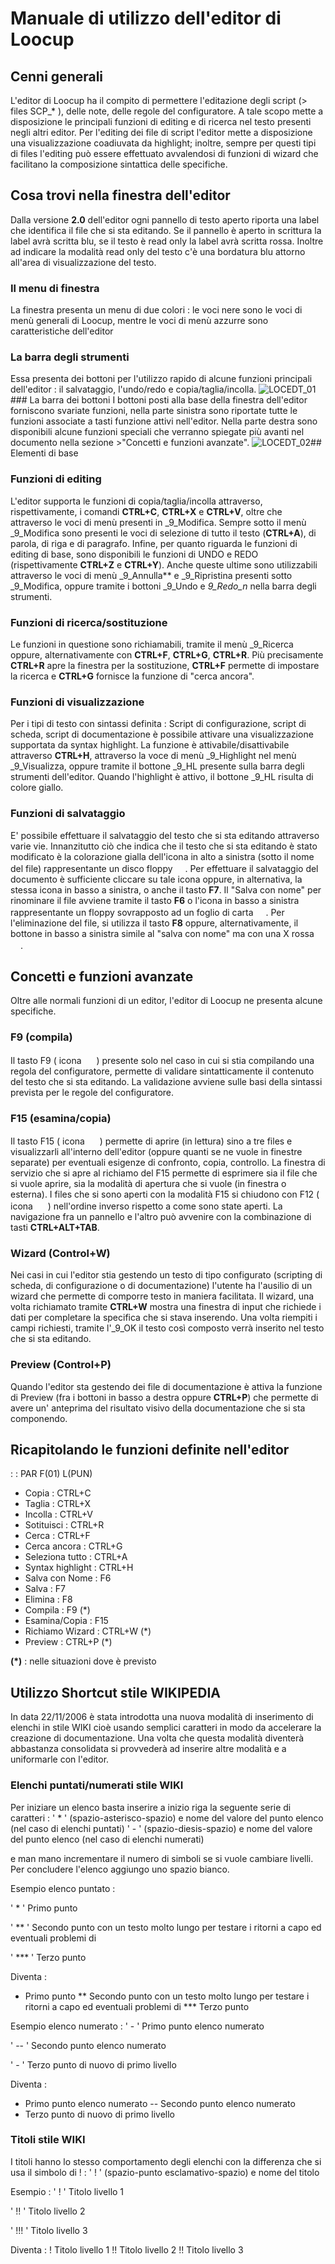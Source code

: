# Manuale di utilizzo dell'editor di Loocup
## Cenni generali
L'editor di Loocup ha il compito di permettere l'editazione degli script (> files SCP_*  ), delle note, delle regole del configuratore. A tale scopo mette a disposizione le principali funzioni di editing e di ricerca nel testo presenti negli altri editor. Per l'editing dei file di script l'editor mette a disposizione una visualizzazione coadiuvata da highlight; inoltre, sempre per questi tipi di files l'editing può essere effettuato avvalendosi di funzioni di wizard che facilitano la composizione sintattica delle specifiche.
## Cosa trovi nella finestra dell'editor
Dalla versione **2.0** dell'editor ogni pannello di testo aperto riporta una label che identifica il file che si sta editando. Se il pannello è aperto in scrittura la label avrà scritta blu, se il testo è read only la label avrà scritta rossa. Inoltre ad indicare la modalità read only del testo c'è una bordatura blu attorno all'area di visualizzazione del testo.
### Il menu di finestra
La finestra presenta un menu di due colori :  le voci nere sono le voci di menù generali di Loocup, mentre le voci di menù azzurre sono caratteristiche dell'editor
### La barra degli strumenti
Essa presenta dei bottoni per l'utilizzo rapido di alcune funzioni principali dell'editor :  il salvataggio, l'undo/redo e copia/taglia/incolla.
![LOCEDT_01](http://localhost:3000/immagini/MBDOC_OPE-LOCEDT_MAN/LOCEDT_01.png)### La barra dei bottoni
I bottoni posti alla base della finestra dell'editor forniscono svariate funzioni, nella parte sinistra sono riportate tutte le funzioni associate a tasti funzione attivi nell'editor. Nella parte destra sono disponibili alcune funzioni speciali che verranno spiegate più avanti nel documento nella sezione >"Concetti e funzioni avanzate".
![LOCEDT_02](http://localhost:3000/immagini/MBDOC_OPE-LOCEDT_MAN/LOCEDT_02.png)## Elementi di base
### Funzioni di editing
L'editor supporta le funzioni di copia/taglia/incolla attraverso, rispettivamente, i comandi **CTRL+C**, **CTRL+X** e **CTRL+V**, oltre che attraverso le voci di menù presenti in _9_Modifica. Sempre sotto il menù _9_Modifica sono presenti le voci di selezione di tutto il testo (**CTRL+A**), di parola, di riga e di paragrafo. Infine, per quanto riguarda le funzioni di editing di base, sono disponibili le funzioni di UNDO e REDO (rispettivamente **CTRL+Z** e **CTRL+Y**). Anche queste ultime sono utilizzabili attraverso le voci di menù _9_Annulla** e _9_Ripristina presenti sotto _9_Modifica, oppure tramite i bottoni _9_Undo e _9_Redo_n_ nella barra degli strumenti.
### Funzioni di ricerca/sostituzione
Le funzioni in questione sono richiamabili, tramite il menù _9_Ricerca oppure, alternativamente con **CTRL+F**, **CTRL+G**, **CTRL+R**. Più precisamente **CTRL+R** apre la finestra per la sostituzione, **CTRL+F** permette di impostare la ricerca e **CTRL+G** fornisce la funzione di "cerca ancora".
### Funzioni di visualizzazione
Per i tipi di testo con sintassi definita :  Script di configurazione, script di scheda, script di documentazione è possibile attivare una visualizzazione supportata da syntax highlight. La funzione è attivabile/disattivabile attraverso **CTRL+H**, attraverso la voce di menù _9_Highlight nel menù _9_Visualizza, oppure tramite il bottone _9_HL presente sulla barra degli strumenti dell'editor. Quando l'highlight è attivo, il bottone _9_HL risulta di colore giallo.
### Funzioni di salvataggio
E' possibile effettuare il salvataggio del testo che si sta editando attraverso varie vie. Innanzitutto ciò che indica che il testo che si sta editando è stato modificato è la colorazione gialla dell'icona in alto a sinistra (sotto il nome del file) rappresentante un disco floppy <img src="file : [SME.ICO]\LO\LOCEDT\f07.gif" width="16" height="16">. Per effettuare il salvataggio del documento è sufficiente cliccare su tale icona oppure, in alternativa, la stessa icona in basso a sinistra, o anche il tasto **F7**.
Il "Salva con nome" per rinominare il file avviene tramite il tasto **F6** o l'icona in basso a sinistra rappresentante un floppy sovrapposto ad un foglio di carta <img src="file : [SME.ICO]\LO\LOCEDT\f06.gif" width="16" height="16">.
Per l'eliminazione del file, si utilizza il tasto **F8** oppure, alternativamente, il bottone in basso a sinistra simile al "salva con nome" ma con una X rossa <img src="file : [SME.ICO]\LO\LOCEDT\f08.gif" width="16" height="16">.
## Concetti e funzioni avanzate
Oltre alle normali funzioni di un editor, l'editor di Loocup ne presenta alcune specifiche.
### F9 (compila)
Il tasto F9 ( icona <img src="file : [SME.ICO]\LO\LOCEDT\f09.gif" width="16" height="16"> ) presente solo nel caso in cui si stia compilando una regola del configuratore, permette di validare sintatticamente il contenuto del testo che si sta editando. La validazione avviene sulle basi della sintassi prevista per le regole del configuratore.
### F15 (esamina/copia)
Il tasto F15 ( icona <img src="file : [SME.ICO]\LO\LOCEDT\f15.gif" width="16" height="16"> ) permette di aprire (in lettura) sino a tre files e visualizzarli all'interno dell'editor (oppure quanti se ne vuole in finestre separate) per eventuali esigenze di confronto, copia, controllo. La finestra di servizio che si apre al richiamo del F15 permette di esprimere sia il file che si vuole aprire, sia la modalità di apertura che si vuole (in finestra o esterna).
I files che si sono aperti con la modalità F15 si chiudono con F12 ( icona <img src="file : [SME.ICO]\LO\LOCEDT\f12.gif" width="16" height="16"> ) nell'ordine inverso rispetto a come sono state aperti.
La navigazione fra un pannello e l'altro può avvenire con la combinazione di tasti **CTRL+ALT+TAB**.
### Wizard (Control+W)
Nei casi in cui l'editor stia gestendo un testo di tipo configurato (scripting di scheda, di configurazione o di documentazione) l'utente ha l'ausilio di un wizard che permette di comporre testo in maniera facilitata. Il wizard, una volta richiamato tramite **CTRL+W** mostra una finestra di input che richiede i dati per completare la specifica che si stava inserendo. Una volta riempiti i campi richiesti, tramite l'_9_OK il testo così composto verrà inserito nel testo che si sta editando.
### Preview (Control+P)
Quando l'editor sta gestendo dei file di documentazione è attiva la funzione di Preview (fra i bottoni in basso a destra oppure **CTRL+P**) che permette di avere un' anteprima del risultato visivo della documentazione che si sta componendo.
## Ricapitolando le funzioni definite nell'editor
 :  : PAR F(01) L(PUN)
- Copia :     CTRL+C
- Taglia :     CTRL+X
- Incolla :     CTRL+V
- Sotituisci :     CTRL+R
- Cerca :     CTRL+F
- Cerca ancora :     CTRL+G
- Seleziona tutto :     CTRL+A
- Syntax highlight :     CTRL+H
- Salva con Nome :     F6
- Salva :     F7
- Elimina :     F8
- Compila :     F9 (*)
- Esamina/Copia :     F15
- Richiamo Wizard :     CTRL+W (*)
- Preview :     CTRL+P (*)


**(*)** :  nelle situazioni dove è previsto

## Utilizzo Shortcut stile WIKIPEDIA
In data 22/11/2006 è stata introdotta una nuova modalità di inserimento di elenchi in stile WIKI cioè usando semplici caratteri in modo da accelerare la creazione di documentazione.
Una volta che questa modalità diventerà abbastanza consolidata si provvederà ad inserire altre modalità e a uniformarle con l'editor.

### Elenchi puntati/numerati stile WIKI
Per iniziare un elenco basta  inserire a inizio riga la seguente serie di caratteri : 
' * '  (spazio-asterisco-spazio) e nome del valore del punto elenco (nel caso di elenchi puntati)
' - ' (spazio-diesis-spazio) e nome del valore del punto elenco (nel caso di elenchi numerati)

e man mano incrementare il numero di simboli se si vuole cambiare livelli. Per concludere l'elenco aggiungo uno spazio bianco.

Esempio elenco puntato : 

 ' * ' Primo punto

 ' ** ' Secondo punto con un testo molto lungo per testare i ritorni a capo ed eventuali problemi di

 ' *** ' Terzo punto

Diventa : 
 * Primo punto
 ** Secondo punto con un testo molto lungo per testare i ritorni a capo ed eventuali problemi di
 *** Terzo punto

Esempio elenco numerato : 
 ' - ' Primo punto elenco numerato

 ' -- ' Secondo punto elenco numerato

 ' - ' Terzo punto di nuovo di primo livello

Diventa : 
 - Primo punto elenco numerato
 -- Secondo punto elenco numerato
 - Terzo punto di nuovo di primo livello

### Titoli stile WIKI
I titoli hanno lo stesso comportamento degli elenchi con la differenza che si usa il simbolo di ! : 
' ! '  (spazio-punto esclamativo-spazio) e nome del titolo

Esempio : 
' ! ' Titolo livello 1

' !! ' Titolo livello 2

' !!! ' Titolo  livello 3

Diventa : 
 ! Titolo livello 1
 !! Titolo livello 2
 !! Titolo  livello 3
